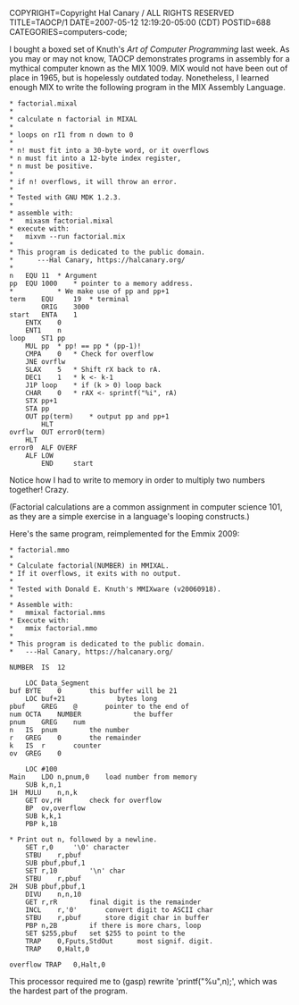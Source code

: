COPYRIGHT=Copyright Hal Canary / ALL RIGHTS RESERVED
TITLE=TAOCP/1
DATE=2007-05-12 12:19:20-05:00 (CDT)
POSTID=688
CATEGORIES=computers-code;

I bought a boxed set of Knuth's _Art of Computer Programming_ last week. As you may or may not know, TAOCP demonstrates programs in assembly for a mythical computer known as the MIX 1009. MIX would not have been out of place in 1965, but is hopelessly outdated today. Nonetheless, I learned enough MIX to write the following program in the MIX Assembly Language.

    * factorial.mixal
    *
    * calculate n factorial in MIXAL
    *
    * loops on rI1 from n down to 0
    *
    * n! must fit into a 30-byte word, or it overflows
    * n must fit into a 12-byte index register,
    * n must be positive.
    *
    * if n! overflows, it will throw an error.
    *
    * Tested with GNU MDK 1.2.3.
    *
    * assemble with:
    *	mixasm factorial.mixal
    * execute with:
    *	mixvm --run factorial.mix
    *
    * This program is dedicated to the public domain.
    *      ---Hal Canary, https://halcanary.org/
    *
    n	EQU	11	* Argument
    pp	EQU	1000	* pointer to a memory address.
    *			* We make use of pp and pp+1
    term    EQU     19	* terminal
            ORIG    3000
    start	ENTA	1
    	ENTX	0
    	ENT1	n
    loop	ST1	pp
    	MUL	pp	* pp! == pp * (pp-1)!
    	CMPA	0	* Check for overflow
    	JNE	ovrflw
    	SLAX	5	* Shift rX back to rA.
    	DEC1	1	* k <- k-1
    	J1P	loop	* if (k > 0) loop back
    	CHAR	0	* rAX <- sprintf("%i", rA)
    	STX	pp+1
    	STA	pp
    	OUT	pp(term)	* output pp and pp+1
            HLT
    ovrflw	OUT	error0(term)
    	HLT
    error0	ALF	OVERF
    	ALF	LOW
            END     start

Notice how I had to write to memory in order to multiply two numbers together! Crazy.

(Factorial calculations are a common assignment in computer science 101, as they are a simple exercise in a language's looping constructs.)

Here's the same program, reimplemented for the Emmix 2009:

    * factorial.mmo
    *
    * Calculate factorial(NUMBER) in MMIXAL.
    * If it overflows, it exits with no output.
    *
    * Tested with Donald E. Knuth's MMIXware (v20060918).
    *
    * Assemble with:
    *	mmixal factorial.mms
    * Execute with:
    *	mmix factorial.mmo
    *
    * This program is dedicated to the public domain.
    *	---Hal Canary, https://halcanary.org/
    
    NUMBER	IS	12
    
    	LOC	Data_Segment
    buf	BYTE	0		this buffer will be 21
    	LOC	buf+21			   bytes long
    pbuf	GREG	@		pointer to the end of
    num	OCTA	NUMBER			   the buffer
    pnum	GREG	num
    n	IS	pnum		the number
    r	GREG	0		the remainder
    k	IS	r		counter
    ov	GREG	0
    
    	LOC	#100
    Main	LDO	n,pnum,0	load number from memory
    	SUB	k,n,1
    1H	MULU	n,n,k
    	GET	ov,rH		check for overflow
    	BP	ov,overflow
    	SUB	k,k,1
    	PBP	k,1B
    
    * Print out n, followed by a newline.
    	SET	r,0		'\0' character
    	STBU	r,pbuf
    	SUB	pbuf,pbuf,1
    	SET	r,10		'\n' char
    	STBU	r,pbuf
    2H	SUB	pbuf,pbuf,1
    	DIVU	n,n,10
    	GET	r,rR		final digit is the remainder
    	INCL	r,'0'		convert digit to ASCII char
    	STBU	r,pbuf		store digit char in buffer
    	PBP	n,2B		if there is more chars, loop
    	SET	$255,pbuf	set $255 to point to the
    	TRAP	0,Fputs,StdOut		most signif. digit.
    	TRAP	0,Halt,0
    
    overflow TRAP	0,Halt,0

This processor required me to (gasp) rewrite 'printf("%u",n);', which was the hardest part of the program.
